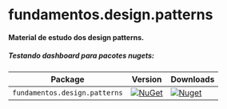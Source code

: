 # fundamentos.design.patterns
#### Material de estudo dos design patterns.

##### Testando dashboard para pacotes nugets:

| Package | Version | Downloads |
| ------- | ------- | ------- |
| `fundamentos.design.patterns` | [![NuGet](https://img.shields.io/nuget/v/fundamentos.design.patterns.svg)](https://nuget.org/packages/fundamentos.design.patterns) | [![Nuget](https://img.shields.io/nuget/dt/fundamentos.design.patterns.svg)](https://nuget.org/packages/fundamentos.design.patterns) |
